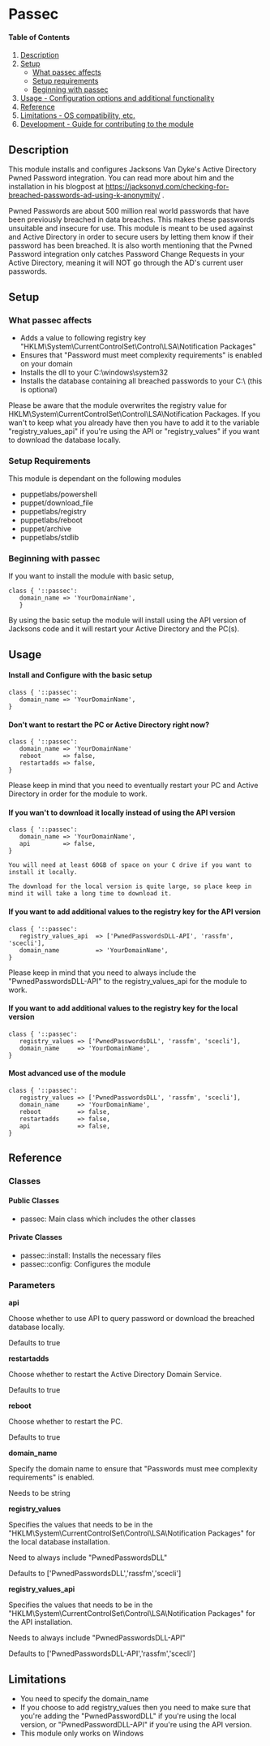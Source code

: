 
# Passec

#### Table of Contents

1. [Description](#description)
2. [Setup](#setup)
    * [What passec affects](#what-passec-affects)
    * [Setup requirements](#setup-requirements)
    * [Beginning with passec](#beginning-with-passec)
3. [Usage - Configuration options and additional functionality](#usage)
4. [Reference](#Reference)
5. [Limitations - OS compatibility, etc.](#limitations)
6. [Development - Guide for contributing to the module](#development)

## Description

This module installs and configures Jacksons Van Dyke's Active Directory Pwned Password integration. You can read more about him and the installation in his blogpost at https://jacksonvd.com/checking-for-breached-passwords-ad-using-k-anonymity/ .

Pwned Passwords are about 500 million real world passwords that have been previously breached in data breaches. This makes these passwords unsuitable and insecure for use. This module is meant to be used against and Active Directory in order to secure users by letting them know if their password has been breached. It is also worth mentioning that the Pwned Password integration only catches Password Change Requests in your Active Directory, meaning it will NOT go through the AD's current user passwords. 

## Setup

### What passec affects
 * Adds a value to following registry key "HKLM\System\CurrentControlSet\Control\LSA\Notification Packages"
 * Ensures that "Password must meet complexity requirements" is enabled on your domain
 * Installs the dll to your C:\windows\system32
 * Installs the database containing all breached passwords to your C:\ (this is optional) 
 
 Please be aware that the module overwrites the registry value for HKLM\System\CurrentControlSet\Control\LSA\Notification Packages. If you wan't to keep what you already have then you have to add it to the variable "registry_values_api" if you're using the API or "registry_values" if you want to download the database locally. 
 
### Setup Requirements

This module is dependant on the following modules
 * puppetlabs/powershell
 * puppet/download_file
 * puppetlabs/registry
 * puppetlabs/reboot
 * puppet/archive
 * puppetlabs/stdlib

### Beginning with passec

If you want to install the module with basic setup,
```
class { '::passec':
   domain_name => 'YourDomainName',
   }
```

By using the basic setup the module will install using the API version of Jacksons code and it will restart your Active Directory and the PC(s). 

## Usage

#### Install and Configure with the basic setup
```
class { '::passec':
   domain_name => 'YourDomainName',
}
```

####  Don't want to restart the PC or Active Directory right now?
```
class { '::passec': 
   domain_name => 'YourDomainName'
   reboot      => false,
   restartadds => false,
}
```
Please keep in mind that you need to eventually restart your PC and Active Directory in order for the module to work. 

####  If you wan't to download it locally instead of using the API version
```
class { '::passec':
   domain_name => 'YourDomainName',
   api         => false,
}

You will need at least 60GB of space on your C drive if you want to install it locally.

The download for the local version is quite large, so place keep in mind it will take a long time to download it. 
```
#### If you want to add additional values to the registry key for the API version
```
class { '::passec':
   registry_values_api  => ['PwnedPasswordsDLL-API', 'rassfm', 'scecli'],
   domain_name          => 'YourDomainName',
}
```
Please keep in mind that you need to always include the "PwnedPasswordsDLL-API" to the registry_values_api for the module to work.
#### If you want to add additional values to the registry key for the local version
```
class { '::passec':
   registry_values => ['PwnedPasswordsDLL', 'rassfm', 'scecli'],
   domain_name     => 'YourDomainName',
}
```
#### Most advanced use of the module
```
class { '::passec':
   registry_values => ['PwnedPasswordsDLL', 'rassfm', 'scecli'],
   domain_name     => 'YourDomainName',
   reboot          => false,
   restartadds     => false,
   api             => false,
}
```
## Reference

### Classes

#### Public Classes

* passec: Main class which includes the other classes

#### Private Classes

* passec::install: Installs the necessary files
* passec::config: Configures the module

### Parameters


**api**

Choose whether to use API to query password or download the breached database locally. 

Defaults to true


**restartadds**

Choose whether to restart the Active Directory Domain Service.

Defaults to true


**reboot**

Choose whether to restart the PC.

Defaults to true


**domain_name**

Specify the domain name to ensure that "Passwords must mee complexity requirements" is enabled.

Needs to be string


**registry_values**

Specifies the values that needs to be in the "HKLM\System\CurrentControlSet\Control\LSA\Notification Packages" for the local database installation.

Need to always include "PwnedPasswordsDLL"

Defaults to ['PwnedPasswordsDLL','rassfm','scecli']


**registry_values_api**

Specifies the values that needs to be in the "HKLM\System\CurrentControlSet\Control\LSA\Notification Packages" for the API installation.

Needs to always include "PwnedPasswordsDLL-API"

Defaults to ['PwnedPasswordsDLL-API','rassfm','scecli']



## Limitations

* You need to specify the domain_name
* If you choose to add registry_values then you need to make sure that you're adding the "PwnedPasswordDLL" if you're using the local version, or "PwnedPasswordDLL-API" if you're using the API version.
* This module only works on Windows

